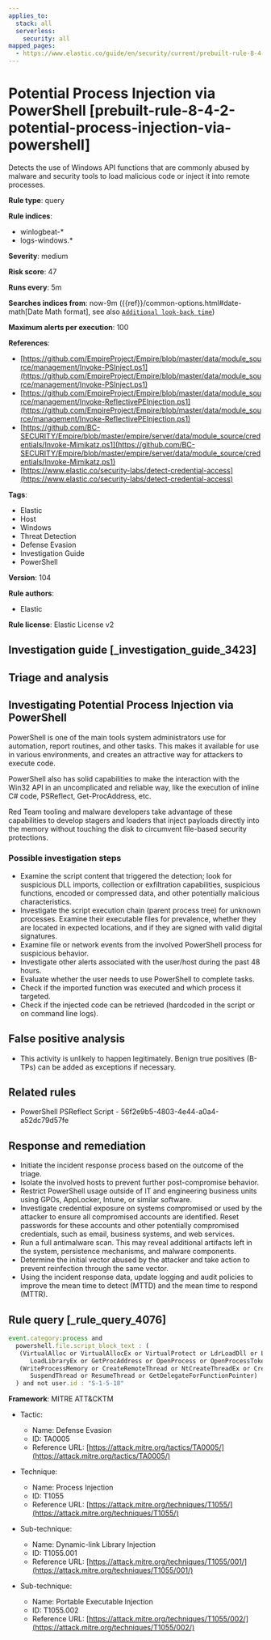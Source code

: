 ```yaml
---
applies_to:
  stack: all
  serverless:
    security: all
mapped_pages:
  - https://www.elastic.co/guide/en/security/current/prebuilt-rule-8-4-2-potential-process-injection-via-powershell.html
---
```


# Potential Process Injection via PowerShell [prebuilt-rule-8-4-2-potential-process-injection-via-powershell]

Detects the use of Windows API functions that are commonly abused by malware and security tools to load malicious code or inject it into remote processes.

**Rule type**: query

**Rule indices**:

* winlogbeat-*
* logs-windows.*

**Severity**: medium

**Risk score**: 47

**Runs every**: 5m

**Searches indices from**: now-9m ({{ref}}/common-options.html#date-math[Date Math format], see also [`Additional look-back time`](docs-content://solutions/security/detect-and-alert/create-detection-rule.md#rule-schedule))

**Maximum alerts per execution**: 100

**References**:

* [https://github.com/EmpireProject/Empire/blob/master/data/module_source/management/Invoke-PSInject.ps1](https://github.com/EmpireProject/Empire/blob/master/data/module_source/management/Invoke-PSInject.ps1)
* [https://github.com/EmpireProject/Empire/blob/master/data/module_source/management/Invoke-ReflectivePEInjection.ps1](https://github.com/EmpireProject/Empire/blob/master/data/module_source/management/Invoke-ReflectivePEInjection.ps1)
* [https://github.com/BC-SECURITY/Empire/blob/master/empire/server/data/module_source/credentials/Invoke-Mimikatz.ps1](https://github.com/BC-SECURITY/Empire/blob/master/empire/server/data/module_source/credentials/Invoke-Mimikatz.ps1)
* [https://www.elastic.co/security-labs/detect-credential-access](https://www.elastic.co/security-labs/detect-credential-access)

**Tags**:

* Elastic
* Host
* Windows
* Threat Detection
* Defense Evasion
* Investigation Guide
* PowerShell

**Version**: 104

**Rule authors**:

* Elastic

**Rule license**: Elastic License v2

## Investigation guide [_investigation_guide_3423]

## Triage and analysis

## Investigating Potential Process Injection via PowerShell

PowerShell is one of the main tools system administrators use for automation, report routines, and other tasks. This makes it available for use in various environments, and creates an attractive way for attackers to execute code.

PowerShell also has solid capabilities to make the interaction with the Win32 API in an uncomplicated and reliable way, like the execution of inline C# code, PSReflect, Get-ProcAddress, etc.

Red Team tooling and malware developers take advantage of these capabilities to develop stagers and loaders that inject payloads directly into the memory without touching the disk to circumvent file-based security protections.

### Possible investigation steps

- Examine the script content that triggered the detection; look for suspicious DLL imports, collection or exfiltration capabilities, suspicious functions, encoded or compressed data, and other potentially malicious characteristics.
- Investigate the script execution chain (parent process tree) for unknown processes. Examine their executable files for prevalence, whether they are located in expected locations, and if they are signed with valid digital signatures.
- Examine file or network events from the involved PowerShell process for suspicious behavior.
- Investigate other alerts associated with the user/host during the past 48 hours.
- Evaluate whether the user needs to use PowerShell to complete tasks.
- Check if the imported function was executed and which process it targeted.
- Check if the injected code can be retrieved (hardcoded in the script or on command line logs).

## False positive analysis

- This activity is unlikely to happen legitimately. Benign true positives (B-TPs) can be added as exceptions if necessary.

## Related rules

- PowerShell PSReflect Script - 56f2e9b5-4803-4e44-a0a4-a52dc79d57fe

## Response and remediation

- Initiate the incident response process based on the outcome of the triage.
- Isolate the involved hosts to prevent further post-compromise behavior.
- Restrict PowerShell usage outside of IT and engineering business units using GPOs, AppLocker, Intune, or similar software.
- Investigate credential exposure on systems compromised or used by the attacker to ensure all compromised accounts are identified. Reset passwords for these accounts and other potentially compromised credentials, such as email, business systems, and web services.
- Run a full antimalware scan. This may reveal additional artifacts left in the system, persistence mechanisms, and malware components.
- Determine the initial vector abused by the attacker and take action to prevent reinfection through the same vector.
- Using the incident response data, update logging and audit policies to improve the mean time to detect (MTTD) and the mean time to respond (MTTR).

## Rule query [_rule_query_4076]

```js
event.category:process and
  powershell.file.script_block_text : (
   (VirtualAlloc or VirtualAllocEx or VirtualProtect or LdrLoadDll or LoadLibrary or LoadLibraryA or
      LoadLibraryEx or GetProcAddress or OpenProcess or OpenProcessToken or AdjustTokenPrivileges) and
   (WriteProcessMemory or CreateRemoteThread or NtCreateThreadEx or CreateThread or QueueUserAPC or
      SuspendThread or ResumeThread or GetDelegateForFunctionPointer)
  ) and not user.id : "S-1-5-18"
```

**Framework**: MITRE ATT&CKTM

* Tactic:

    * Name: Defense Evasion
    * ID: TA0005
    * Reference URL: [https://attack.mitre.org/tactics/TA0005/](https://attack.mitre.org/tactics/TA0005/)

* Technique:

    * Name: Process Injection
    * ID: T1055
    * Reference URL: [https://attack.mitre.org/techniques/T1055/](https://attack.mitre.org/techniques/T1055/)

* Sub-technique:

    * Name: Dynamic-link Library Injection
    * ID: T1055.001
    * Reference URL: [https://attack.mitre.org/techniques/T1055/001/](https://attack.mitre.org/techniques/T1055/001/)

* Sub-technique:

    * Name: Portable Executable Injection
    * ID: T1055.002
    * Reference URL: [https://attack.mitre.org/techniques/T1055/002/](https://attack.mitre.org/techniques/T1055/002/)



